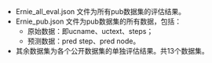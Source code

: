 - Ernie_all_eval.json 文件为所有pub数据集的评估结果。
- Ernie_pub.json 文件为pub数据集的所有数据，包括：
  - 原始数据：即ucname、uctext、steps；
  - 预测数据：pred step、pred node。
- 其余数据集为各个公开数据集的单独评估结果。共13个数据集。